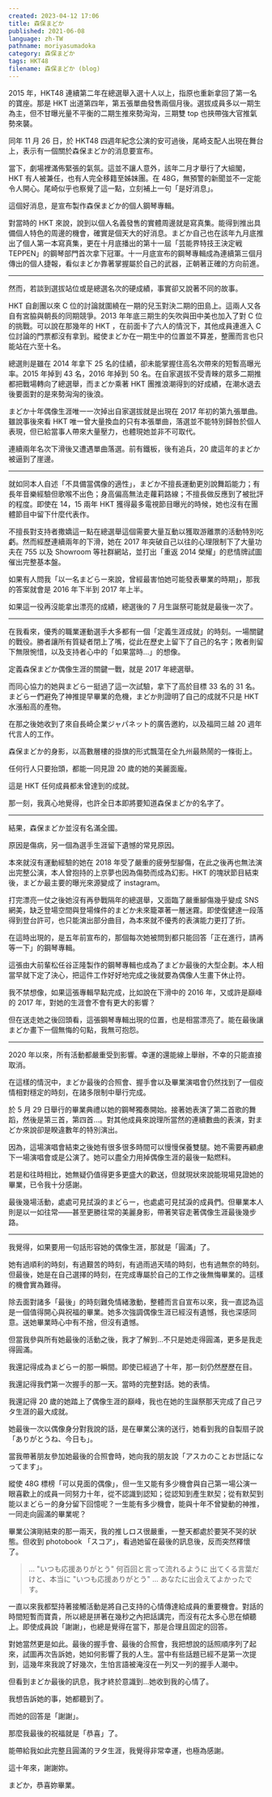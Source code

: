 ```yaml
---
created: 2023-04-12 17:06
title: 森保まどか
published: 2021-06-08
language: zh-TW
pathname: moriyasumadoka
category: 森保まどか
tags: HKT48
filename: 森保まどか (blog)
---
```


2015 年，HKT48 連續第二年在總選舉入選十人以上，指原也重新拿回了第一名的寶座。那是 HKT 出道第四年，第五張單曲發售兩個月後。選拔成員多以一期生為主，但不甘曝光量不平衡的二期生推來勢洶洶，三期雙 top 也挾帶強大官推氣勢來襲。

同年 11 月 26 日，於 HKT48 四週年紀念公演的安可過後，尾崎支配人出現在舞台上，表示有一個關於森保まどか的消息要宣布。

當下，劇場裡滿佈緊張的氣氛。這並不讓人意外，該年二月才舉行了大組閣，HKT 有人被兼任，也有人完全移籍至姊妹團。在 48G，無預警的新聞並不一定能令人開心。尾崎似乎也察覺了這一點，立刻補上一句「是好消息」。

這個好消息，是宣布製作森保まどか的個人鋼琴專輯。

對當時的 HKT 來說，說到以個人名義發售的實體周邊就是寫真集。能得到推出具備個人特色的周邊的機會，確實是個天大的好消息。まどか自己也在該年九月底推出了個人第一本寫真集，更在十月底播出的第十一屆「芸能界特技王決定戦 TEPPEN」的鋼琴部門首次拿下冠軍。十一月底宣布的鋼琴專輯成為連續第三個月傳出的個人捷報，看似まどか靠著掌握屬於自己的武器，正朝著正確的方向前進。

---

然而，若談到選拔站位或是總選名次的硬成績，事實卻又說著不同的故事。

HKT 自創團以來 C 位的討論就圍繞在一期的兒玉對決二期的田島上。這兩人又各自有宮脇與朝長的同期競爭。2013 年年底三期生的矢吹與田中美也加入了對 C 位的挑戰。可以說在那幾年的 HKT ，在前面卡了六人的情況下，其他成員連進入 C 位討論的門票都沒有拿到。縱使まどか在一期生中的位置並不算差，整團而言也只能站在六至十名。

總選則是雖在 2014 年拿下 25 名的佳績，卻未能掌握住高名次帶來的短暫高曝光率。2015 年掉到 43 名，2016 年掉到 50 名。在自家選拔不受青睞的眾多二期推都把戰場轉向了總選舉，而まどか乘著 HKT 團推浪潮得到的好成績，在潮水退去後要面對的是來勢洶洶的後浪。

まどか十年偶像生涯唯一一次掉出自家選拔就是出現在 2017 年初的第九張單曲。雖說事後來看 HKT 唯一曾大量換血的只有本張單曲，落選並不能特別歸咎於個人表現，但已給當事人帶來大量壓力，也體現她並非不可取代。

連續兩年名次下滑後又遭遇單曲落選。前有鐵板，後有追兵，20 歲這年的まどか被逼到了崖邊。

---

就如同本人自述「不具備當偶像的適性」，まどか不擅長運動更別說舞蹈能力；有長年音樂經驗但歌喉不出色；身高偏高無法走蘿莉路線；不擅長做反應到了被批評的程度。即使在 14，15 兩年 HKT 獲得最多電視節目曝光的時候，她也沒有在團體節目中留下什麼代表作。

不擅長對支持者撒嬌這一點在總選舉這個需要大量互動以獲取游離票的活動特別吃虧。然而經歷連續兩年的下滑，她在 2017 年突破自己以往的心理限制下了大量功夫在 755 以及 Showroom 等社群網站，並打出「重返 2014 榮耀」的悲情牌試圖催出完整基本盤。

如果有人問我「以一名まどらー來說，曾經最害怕她可能發表畢業的時期」，那我的答案就會是 2016 年下半到 2017 年上半。

如果這一役再沒能拿出漂亮的成績，總選後的 7 月生誕祭可能就是最後一次了。

---

在我看來，優秀的職業運動選手大多都有一個「定義生涯成就」的時刻。一場關鍵的戰役。勝者讓所有質疑者閉上了嘴，從此在歷史上留下了自己的名字；敗者則留下無限惋惜，以及支持者心中的「如果當時...」的想像。

定義森保まどか偶像生涯的關鍵一戰，就是 2017 年總選舉。

而同心協力的她與まどらー挺過了這一次試驗，拿下了高於目標 33 名的 31 名。まどらー們避免了神推提早畢業的危機，まどか則證明了自己的成就不只是 HKT 水漲船高的產物。

在那之後她收到了來自長崎企業ジャパネット的廣告邀約，以及福岡三越 20 週年代言人的工作。

森保まどか的身影，以高數層樓的掛旗的形式飄蕩在全九州最熱鬧的一條街上。

任何行人只要抬頭，都能一同見證 20 歲的她的美麗面龐。

這是 HKT 任何成員都未曾達到的成就。

那一刻，我真心地覺得，也許全日本即將要知道森保まどか的名字了。

---

結果，森保まどか並沒有名滿全國。

原因是傷病，另一個為選手生涯留下遺憾的常見原因。

本來就沒有運動經驗的她在 2018 年受了嚴重的疲勞型腳傷，在此之後再也無法演出完整公演，本人曾抱持的上京夢也因為傷勢而成為幻影。HKT 的塊狀節目結束後，まどか最主要的曝光來源變成了 instagram。

打完漂亮一仗之後她沒有再參戰隔年的總選舉，又面臨了嚴重腳傷幾乎變成 SNS 網美，缺乏登場空間與登場條件的まどか未來籠罩著一層迷霧。即使復健達一段落得到登台許可，也只能演出部分曲目，為本來就不優秀的表演能力更打了折。

在這時出現的，是五年前宣布的，那個每次她被問到都只能回答「正在進行，請再等一下」的鋼琴專輯。

這張由大前輩松任谷正隆製作的鋼琴專輯也成為了まどか最後的大型企劃。本人相當早就下定了決心，把這件工作好好地完成之後就要為偶像人生畫下休止符。

我不禁想像，如果這張專輯早點完成，比如說在下滑中的 2016 年，又或許是巔峰的 2017 年，對她的生涯會不會有更大的影響？

但在送走她之後回頭看，這張鋼琴專輯出現的位置，也是相當漂亮了。能在最後讓まどか畫下一個無悔的句點，我無可抱怨。

---

2020 年以來，所有活動都嚴重受到影響。幸運的還能線上舉辦，不幸的只能直接取消。

在這樣的情況中，まどか最後的合照會、握手會以及畢業演唱會仍然找到了一個疫情相對穩定的時刻，在諸多限制中舉行完成。

於 5 月 29 日舉行的畢業典禮以她的鋼琴獨奏開始。接著她表演了第二首歌的舞蹈，然後是第三首，第四首...。對其他成員來說理所當然的連續數曲的表演，對まどか來說卻是睽違數年的特別演出。

因為，這場演唱會結束之後她有很多很多時間可以慢慢保養雙腿。她不需要再顧慮下一場演唱會或是公演了。她可以盡全力用掉偶像生涯的最後一點燃料。

若是和往時相比，她無疑仍值得更多更盛大的歡送，但就現狀來說能現場見證她的畢業，已令我十分感謝。

最後幾場活動，處處可見拭淚的まどらー，也處處可見拭淚的成員們。但畢業本人則是以一如往常——甚至更勝往常的美麗身影，帶著笑容走著偶像生涯最後幾步路。

---

我覺得，如果要用一句話形容她的偶像生涯，那就是「圓滿」了。

她有過順利的時刻，有過艱苦的時刻，有過雨過天晴的時刻，也有過無奈的時刻。但最後，她是在自己選擇的時刻，在完成專屬於自己的工作之後無悔畢業的。這樣的機會實為難得。

除去面對諸多「最後」的時刻難免情緒激動，整體而言自宣布以來，我一直認為這是一個值得開心與祝福的畢業。她多次強調偶像生涯已經沒有遺憾，我也深感同意。送她畢業時心中有不捨，但沒有遺憾。

但當我參與所有她最後的活動之後，我才了解到...不只是她走得圓滿，更多是我走得圓滿。

我還記得成為まどらー的那一瞬間。即使已經過了十年，那一刻仍然歷歷在目。

我還記得我們第一次握手的那一天。當時的完整對話。她的表情。

我還記得 20 歲的她踏上了偶像生涯的巔峰，我也在她的生誕祭那天完成了自己ヲタ生涯的最大成就。

她最後一次以偶像身分對我說的話，是在畢業公演的送行，她看到我的自製扇子說「ありがとうね、今日も」。

當我帶著朋友參加她最後的合照會時，她向我的朋友說「アスカのことお世話になってます」。

縱使 48G 標榜「可以見面的偶像」，但一生又能有多少機會與自己第一場公演一眼喜歡上的成員一同努力十年，從不認識到認知；從認知到產生默契；從有默契到能以まどらー的身分留下回憶呢？一生能有多少機會，能與十年不曾變動的神推，一同走向圓滿的畢業呢？

畢業公演剛結束的那一兩天，我的推しロス很嚴重，一整天都處於要哭不哭的狀態。但收到 photobook 「スコア」，看過她留在最後的訊息後，反而突然釋懷了。

> ... 
> "いつも応援ありがとう"
> 何百回と言って流れるように
> 出てくる言葉だけと、本当に
> "いつも応援ありがとう"
>  ...
>  あなたに出会えてよかったです。

一直以來我都堅持著接觸活動是將自己支持的心情傳達給成員的重要機會。對話的時間短暫而寶貴，所以總是拼著在幾秒之內把話講完，而沒有花太多心思在傾聽上。即使成員說「謝謝」，也總是覺得在當下，那是合理且固定的回答。

對她當然更是如此。最後的握手會、最後的合照會，我把想說的話照順序列了起來，試圖再次告訴她，她如何影響了我的人生。當中有些話題已經不是第一次提到，這幾年來我說了好幾次，生怕言語被淹沒在一列又一列的握手人潮中。

但看到まどか最後的訊息，我才終於意識到...她收到我的心情了。

我想告訴她的事，她都聽到了。

而她的回答是「謝謝」。

那麼我最後的祝福就是「恭喜」了。

能帶給我如此完整且圓滿的ヲタ生涯，我覺得非常幸運，也極為感謝。

這十年來，謝謝妳。

まどか，恭喜妳畢業。

